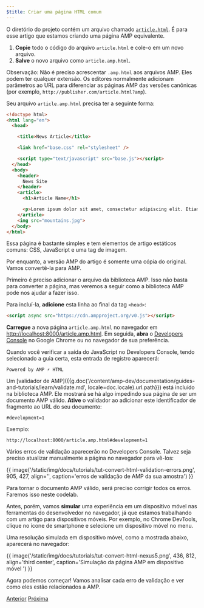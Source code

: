 ```yaml
---
$title: Criar uma página HTML comum
---
```


O diretório do projeto contém um arquivo chamado [`article.html`](https://github.com/googlecodelabs/accelerated-mobile-pages-foundations/blob/master/article.html). É para esse artigo que estamos criando uma página AMP equivalente.

1.  **Copie** todo o código do arquivo `article.html` e cole-o em um novo arquivo.
2.  **Salve** o novo arquivo como `article.amp.html`.

Observação: Não é preciso acrescentar `.amp.html` aos arquivos AMP. Eles podem ter qualquer extensão. Os editores normalmente adicionam parâmetros ao URL para diferenciar as páginas AMP das versões canônicas (por exemplo,  `http://publisher.com/article.html?amp`).

Seu arquivo `article.amp.html` precisa ter a seguinte forma:

```html
<!doctype html>
<html lang="en">
  <head>

    <title>News Article</title>

    <link href="base.css" rel="stylesheet" />

    <script type="text/javascript" src="base.js"></script>
  </head>
  <body>
    <header>
      News Site
    </header>
    <article>
      <h1>Article Name</h1>

      <p>Lorem ipsum dolor sit amet, consectetur adipiscing elit. Etiam egestas tortor sapien, non tristique ligula accumsan eu.</p>
    </article>
    <img src="mountains.jpg">
  </body>
</html>
```

Essa página é bastante simples e tem elementos de artigo estáticos comuns: CSS, JavaScript e uma tag de imagem.

Por enquanto, a versão AMP do artigo é somente uma cópia do original. Vamos convertê-la para AMP.

Primeiro é preciso adicionar o arquivo da biblioteca AMP.  Isso não basta para converter a página, mas veremos a seguir como a biblioteca AMP pode nos ajudar a fazer isso.

Para incluí-la, **adicione** esta linha ao final da tag `<head>`:

```html
<script async src="https://cdn.ampproject.org/v0.js"></script>
```

**Carregue** a nova página `article.amp.html` no navegador em [http://localhost:8000/article.amp.html](http://localhost:8000/article.amp.html). Em seguida, **abra** o [Developers Console](https://developer.chrome.com/devtools/docs/console) no Google Chrome ou no navegador de sua preferência.

Quando você verificar a saída do JavaScript no Developers Console, tendo selecionado a guia certa, esta entrada de registro aparecerá:

```text
Powered by AMP ⚡ HTML
```

Um [validador de AMP]({{g.doc('/content/amp-dev/documentation/guides-and-tutorials/learn/validate.md', locale=doc.locale).url.path}}) está incluído na biblioteca AMP. Ele mostrará se há algo impedindo sua página de ser um documento AMP válido.  **Ative** o validador ao adicionar este identificador de fragmento ao URL do seu documento:

```text
#development=1
```

Exemplo:

```text
http://localhost:8000/article.amp.html#development=1
```

Vários erros de validação aparecerão no Developers Console. Talvez seja preciso atualizar manualmente a página no navegador para vê-los:

{{ image('/static/img/docs/tutorials/tut-convert-html-validation-errors.png', 905, 427, align='', caption='erros de validação de AMP da sua amostra') }}

Para tornar o documento AMP válido, será preciso corrigir todos os erros. Faremos isso neste codelab.

Antes, porém, vamos **simular** uma experiência em um dispositivo móvel nas ferramentas do desenvolvedor no navegador, já que estamos trabalhando com um artigo para dispositivos móveis.  Por exemplo, no Chrome DevTools, clique no ícone de smartphone e selecione um dispositivo móvel no menu.

Uma resolução simulada em dispositivo móvel, como a mostrada abaixo, aparecerá no navegador:

{{ image('/static/img/docs/tutorials/tut-convert-html-nexus5.png', 436, 812, align='third center', caption='Simulação da página AMP em dispositivo móvel ') }}

Agora podemos começar! Vamos analisar cada erro de validação e ver como eles estão relacionados a AMP.

<div class="prev-next-buttons">
  <a class="button prev-button" href="{{g.doc('/content/docs/fundamentals/converting/setting-up.md', locale=doc.locale).url.path}}"><span class="arrow-prev">Anterior</span></a>
  <a class="button next-button" href="{{g.doc('/content/docs/fundamentals/converting/resolving-errors.md', locale=doc.locale).url.path}}"><span class="arrow-next">Próxima</span></a>
</div>
